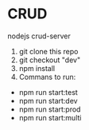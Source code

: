 # CRUD

nodejs crud-server

1. git clone this repo
2. git checkout "dev"
3. npm install
4. Commans to run:

- npm run start:test
- npm run start:dev
- npm run start:prod
- npm run start:multi
